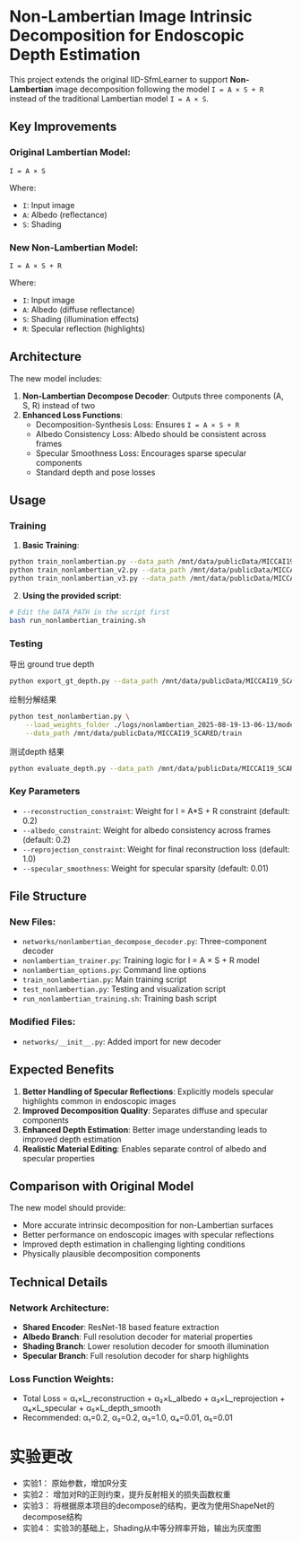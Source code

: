 # Non-Lambertian Image Intrinsic Decomposition for Endoscopic Depth Estimation

This project extends the original IID-SfmLearner to support **Non-Lambertian** image decomposition following the model `I = A × S + R` instead of the traditional Lambertian model `I = A × S`.

## Key Improvements

### Original Lambertian Model:
```
I = A × S
```
Where:
- `I`: Input image
- `A`: Albedo (reflectance)
- `S`: Shading

### New Non-Lambertian Model:
```
I = A × S + R
```
Where:
- `I`: Input image  
- `A`: Albedo (diffuse reflectance)
- `S`: Shading (illumination effects)
- `R`: Specular reflection (highlights)

## Architecture

The new model includes:

1. **Non-Lambertian Decompose Decoder**: Outputs three components (A, S, R) instead of two
2. **Enhanced Loss Functions**: 
   - Decomposition-Synthesis Loss: Ensures `I = A × S + R`
   - Albedo Consistency Loss: Albedo should be consistent across frames
   - Specular Smoothness Loss: Encourages sparse specular components
   - Standard depth and pose losses

## Usage

### Training

1. **Basic Training**:
```bash
python train_nonlambertian.py --data_path /mnt/data/publicData/MICCAI19_SCARED/train --log_dir ./logs
python train_nonlambertian_v2.py --data_path /mnt/data/publicData/MICCAI19_SCARED/train --log_dir ./logs_v2
python train_nonlambertian_v3.py --data_path /mnt/data/publicData/MICCAI19_SCARED/train --log_dir ./logs_v3
```

2. **Using the provided script**:
```bash
# Edit the DATA_PATH in the script first
bash run_nonlambertian_training.sh
```

### Testing
导出 ground true depth
```bash
python export_gt_depth.py --data_path /mnt/data/publicData/MICCAI19_SCARED/train
```
绘制分解结果
```bash
python test_nonlambertian.py \
    --load_weights_folder ./logs/nonlambertian_2025-08-19-13-06-13/models/weights_19 \
    --data_path /mnt/data/publicData/MICCAI19_SCARED/train
```
测试depth 结果
```bash
python evaluate_depth.py --data_path /mnt/data/publicData/MICCAI19_SCARED/train --load_weights_folder ./logs_v2/nonlambertian_2025-08-24-12-33-35/models/weights_29
```

### Key Parameters

- `--reconstruction_constraint`: Weight for I = A*S + R constraint (default: 0.2)
- `--albedo_constraint`: Weight for albedo consistency across frames (default: 0.2)  
- `--reprojection_constraint`: Weight for final reconstruction loss (default: 1.0)
- `--specular_smoothness`: Weight for specular sparsity (default: 0.01)

## File Structure

### New Files:
- `networks/nonlambertian_decompose_decoder.py`: Three-component decoder
- `nonlambertian_trainer.py`: Training logic for I = A × S + R model
- `nonlambertian_options.py`: Command line options
- `train_nonlambertian.py`: Main training script
- `test_nonlambertian.py`: Testing and visualization script
- `run_nonlambertian_training.sh`: Training bash script

### Modified Files:
- `networks/__init__.py`: Added import for new decoder

## Expected Benefits

1. **Better Handling of Specular Reflections**: Explicitly models specular highlights common in endoscopic images
2. **Improved Decomposition Quality**: Separates diffuse and specular components
3. **Enhanced Depth Estimation**: Better image understanding leads to improved depth estimation
4. **Realistic Material Editing**: Enables separate control of albedo and specular properties

## Comparison with Original Model

The new model should provide:
- More accurate intrinsic decomposition for non-Lambertian surfaces
- Better performance on endoscopic images with specular reflections
- Improved depth estimation in challenging lighting conditions
- Physically plausible decomposition components

## Technical Details

### Network Architecture:
- **Shared Encoder**: ResNet-18 based feature extraction
- **Albedo Branch**: Full resolution decoder for material properties
- **Shading Branch**: Lower resolution decoder for smooth illumination
- **Specular Branch**: Full resolution decoder for sharp highlights

### Loss Function Weights:
- Total Loss = α₁×L_reconstruction + α₂×L_albedo + α₃×L_reprojection + α₄×L_specular + α₅×L_depth_smooth
- Recommended: α₁=0.2, α₂=0.2, α₃=1.0, α₄=0.01, α₅=0.01


# 实验更改
- 实验1：
    原始参数，增加R分支
- 实验2：
    增加对R的正则约束，提升反射相关的损失函数权重
- 实验3：
    将根据原本项目的decompose的结构，更改为使用ShapeNet的decompose结构
- 实验4：
    实验3的基础上，Shading从中等分辨率开始，输出为灰度图
